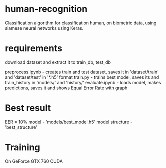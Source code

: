 # human-recognition
Classification algorithm for classification human, on biometric data, using siamese neural networks using Keras.

# requirements
download dataset and extract it to train_db, test_db

preprocess.ipynb - creates train and test dataset, saves it in 'dataset/train' and 'dataset/test' in '*.h5' format
train.py - trains best model, saves its and train_history in 'models/' and 'history/'
evaluate.ipynb - loads model, makes predictions, saves it and shows Equal Error Rate with graph

# Best result
EER = 10%
model - 'models/best_model.h5'
model structure - 'best_structure'

# Training
On GeForce GTX 760 CUDA
